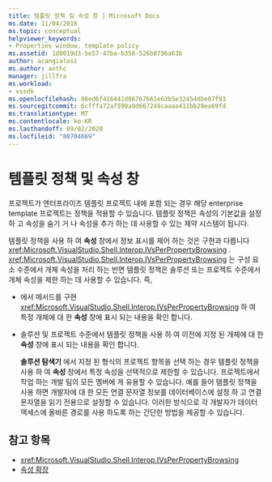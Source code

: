 ```yaml
---
title: 템플릿 정책 및 속성 창 | Microsoft Docs
ms.date: 11/04/2016
ms.topic: conceptual
helpviewer_keywords:
- Properties window, template policy
ms.assetid: 1d8019d3-5e57-47ba-b358-526b0796a63b
author: acangialosi
ms.author: anthc
manager: jillfra
ms.workload:
- vssdk
ms.openlocfilehash: 08ed6f416441d06767661e63b5e32454dbe07f93
ms.sourcegitcommit: 6cfffa72af599a9d667249caaaa411bb28ea69fd
ms.translationtype: MT
ms.contentlocale: ko-KR
ms.lasthandoff: 09/02/2020
ms.locfileid: "80704669"
---
```

# <a name="template-policy-and-the-properties-window"></a>템플릿 정책 및 속성 창
프로젝트가 엔터프라이즈 템플릿 프로젝트 내에 포함 되는 경우 해당 enterprise template 프로젝트는 정책을 적용할 수 있습니다. 템플릿 정책은 속성의 기본값을 설정 하 고 속성을 숨기 거 나 속성을 추가 하는 데 사용할 수 있는 제약 시스템이 됩니다.

 템플릿 정책을 사용 하 여 **속성** 창에서 정보 표시를 제어 하는 것은 구현과 다릅니다 <xref:Microsoft.VisualStudio.Shell.Interop.IVsPerPropertyBrowsing> . <xref:Microsoft.VisualStudio.Shell.Interop.IVsPerPropertyBrowsing> 는 구성 요소 수준에서 개체 속성을 처리 하는 반면 템플릿 정책은 솔루션 또는 프로젝트 수준에서 개체 속성을 제한 하는 데 사용할 수 있습니다. 즉,

- 에서 메서드를 구현 <xref:Microsoft.VisualStudio.Shell.Interop.IVsPerPropertyBrowsing> 하 여 특정 개체에 대 한 **속성** 창에 표시 되는 내용을 확인 합니다.

- 솔루션 및 프로젝트 수준에서 템플릿 정책을 사용 하 여 이전에 지정 된 개체에 대 한 **속성** 창에 표시 되는 내용을 확인 합니다.

  **솔루션 탐색기** 에서 지정 된 형식의 프로젝트 항목을 선택 하는 경우 템플릿 정책을 사용 하 여 **속성** 창에서 특정 속성을 선택적으로 제한할 수 있습니다. 프로젝트에서 작업 하는 개발 팀의 모든 멤버에 게 유용할 수 있습니다. 예를 들어 템플릿 정책을 사용 하면 개발자에 대 한 모든 연결 문자열 정보를 데이터베이스에 설정 하 고 연결 문자열을 읽기 전용으로 설정할 수 있습니다. 이러한 방식으로 각 개발자가 데이터 액세스에 올바른 경로를 사용 하도록 하는 간단한 방법을 제공할 수 있습니다.

## <a name="see-also"></a>참고 항목
- <xref:Microsoft.VisualStudio.Shell.Interop.IVsPerPropertyBrowsing>
- [속성 확장](../../extensibility/internals/extending-properties.md)
